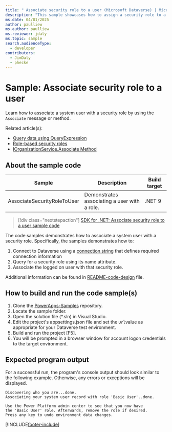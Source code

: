 ```yaml
---
title: " Associate security role to a user (Microsoft Dataverse) | Microsoft Docs" # Intent and product brand in a unique string of 43-59 chars including spaces
description: "This sample showcases how to assign a security role to a user " # 115-145 characters including spaces. This abstract displays in the search result.
ms.date: 04/01/2025
author: paulliew
ms.author: paulliew
ms.reviewer: jdaly
ms.topic: sample
search.audienceType:
  - developer
contributors:
  - JimDaly
  - phecke
---
```


# Sample: Associate security role to a user

Learn how to associate a system user with a security role by using the `Associate` message or method.

Related article(s):

- [Query data using QueryExpression](../queryexpression/overview.md)
- [Role-based security roles](/power-platform/admin/database-security)
- [IOrganizationService.Associate Method](/dotnet/api/microsoft.xrm.sdk.iorganizationservice.associate?view=dataverse-sdk-latest)

## About the sample code

|Sample|Description|Build target|
|---|---|---|
|AssociateSecurityRoleToUser|Demonstrates associating a user with a role.|.NET 9|

> [!div class="nextstepaction"]
> [SDK for .NET: Associate security role to a user sample code](https://github.com/microsoft/PowerApps-Samples/tree/master/dataverse/orgsvc/CSharp-NETCore/Security/AssociateSecurityRoleToUser)

The code samples demonstrates how to associate a system user with a security role. Specifically, the samples demonstrates how to:

1. Connect to Dataverse using a [connection string](../../xrm-tooling/use-connection-strings-xrm-tooling-connect.md) that defines required connection information
1. Query for a security role using its name attribute.
1. Associate the logged on user with that security role.

Additional information can be found in [README-code-design](https://github.com/microsoft/PowerApps-Samples/tree/master/dataverse/orgsvc/CSharp-NETCore/README-code-design.md) file.

## How to build and run the code sample(s)

1. Clone the [PowerApps-Samples](https://github.com/microsoft/PowerApps-Samples) repository.
1. Locate the sample folder.
1. Open the solution file (*.sln) in Visual Studio.
1. Edit the project's appsettings.json file and set the `Url`value as appropriate for your Dataverse test environment.
1. Build and run the project [F5].
1. You will be prompted in a browser window for account logon credentials to the target environment.

## Expected program output

For a successful run, the program's console output should look similar to the following example.
Otherwise, any errors or exceptions will be displayed.

```console
Discovering who you are...done.
Associating your system user record with role 'Basic User'..done.

Use the Power Platform admin center to see that you now have
the 'Basic User' role. Afterwards, remove the role if desired.
Press any key to undo environment data changes.
```

[!INCLUDE[footer-include](../../../../includes/footer-banner.md)]
